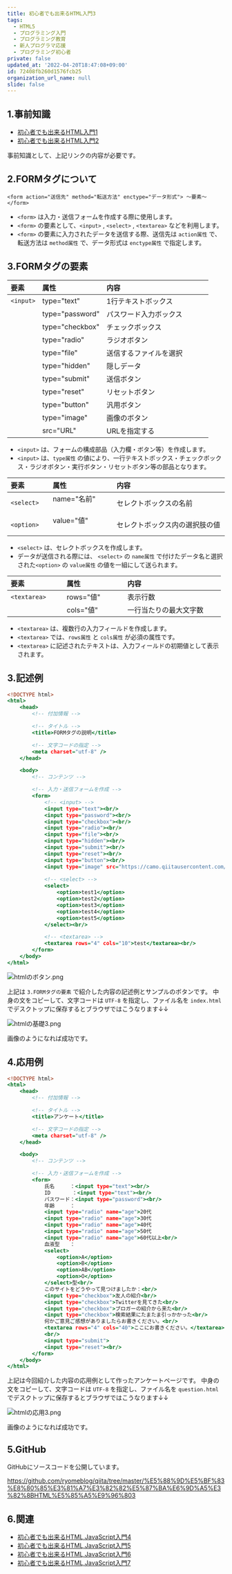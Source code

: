 ```yaml
---
title: 初心者でも出来るHTML入門3
tags:
  - HTML5
  - プログラミング入門
  - プログラミング教育
  - 新人プログラマ応援
  - プログラミング初心者
private: false
updated_at: '2022-04-20T18:47:08+09:00'
id: 72408fb260d1576fcb25
organization_url_name: null
slide: false
---
```

## 1.事前知識
- [初心者でも出来るHTML入門1](https://qiita.com/ryome/items/9ec3819e5e9ab5321553)
- [初心者でも出来るHTML入門2](https://qiita.com/ryome/items/4e19c19d3166a01bc0fc)

事前知識として、上記リンクの内容が必要です。

## 2.FORMタグについて
```html:
<form action="送信先" method="転送方法" enctype="データ形式"> ～要素～ </form>
```
- `<form>` は入力・送信フォームを作成する際に使用します。
- `<form>` の要素として、`<input>` , `<select>` , `<textarea>` などを利用します。
- `<form>` の要素に入力されたデータを送信する際、送信先は `action属性` で、転送方法は `method属性` で、データ形式は `enctype属性` で指定します。


## 3.FORMタグの要素
| 要素                    | 属性                 | 内容                            |
|:------------------------|:--------------------|:--------------------------------|
| `<input>`               | type="text"         | 1行テキストボックス            　 |
|                         | type="password"     | パスワード入力ボックス           |
|                         | type="checkbox"     | チェックボックス               　|
|                         | type="radio"     | ラジオボタン           　　　　　　　|
|                         | type="file"     | 送信するファイルを選択           　　　|
|                         | type="hidden"     | 隠しデータ           　　　　　　　　|
|                         | type="submit"     | 送信ボタン           　　　　　　　　|
|                         | type="reset"     | リセットボタン           　　　　　　|
|                         | type="button"     | 汎用ボタン           　　　　　　　　|
|                         | type="image"     | 画像のボタン           　　　　　　　|
|                         | src="URL"     | URLを指定する           　　　　　　　|

- `<input>` は、フォームの構成部品（入力欄・ボタン等）を作成します。
- `<input>` は、`type属性` の値により、一行テキストボックス・チェックボックス・ラジオボタン・実行ボタン・リセットボタン等の部品となります。

| 要素                    | 属性                 | 内容                            |
|:------------------------|:--------------------|:--------------------------------|
|`<select>`               | name="名前"     　 　| セレクトボックスの名前            |
|`<option>`　              | value="値"     　　　| セレクトボックス内の選択肢の値　　|


- `<select>` は、セレクトボックスを作成します。
- データが送信される際には、 `<select>` の `name属性` で付けたデータ名と選択された`<option>` の `value属性` の値を一組にして送られます。

| 要素                    | 属性                 | 内容                            |
|:------------------------|:--------------------|:--------------------------------|
|`<textarea>`　　          | rows="値"     　 　| 表示行数                          |
|         　              | cols="値"     　　　| 一行当たりの最大文字数　　        |


- `<textarea>` は、複数行の入力フィールドを作成します。
- `<textarea>` では、`rows属性` と `cols属性` が必須の属性です。
- `<textarea>` に記述されたテキストは、入力フィールドの初期値として表示されます。



## 3.記述例

```html:index.html
<!DOCTYPE html>
<html>
    <head>
        <!-- 付加情報 -->

        <!-- タイトル -->
        <title>FORMタグの説明</title>

        <!-- 文字コードの指定 -->
        <meta charset="utf-8" />
    </head>

    <body>
        <!-- コンテンツ -->

        <!-- 入力・送信フォームを作成 -->
        <form>
            <!-- <input> -->
            <input type="text"><br/>
            <input type="password"><br/>
            <input type="checkbox"><br/>
            <input type="radio"><br/>
            <input type="file"><br/>
            <input type="hidden"><br/>
            <input type="submit"><br/>
            <input type="reset"><br/>
            <input type="button"><br/>
            <input type="image" src="https://camo.qiitausercontent.com/2eb3e69abc914f4866ed10b1e91d6551d73be4fa/68747470733a2f2f71696974612d696d6167652d73746f72652e73332e61702d6e6f727468656173742d312e616d617a6f6e6177732e636f6d2f302f3434393836372f31613131356534322d363536662d363338662d373661622d3530333165623563313233642e706e67"><br/>
            
            <!-- <select> -->
            <select>
                <option>test1</option>
                <option>test2</option>
                <option>test3</option>
                <option>test4</option>
                <option>test5</option>
            </select><br/>

            <!-- <textarea> -->
            <textarea rows="4" cols="10">test</textarea><br/>
        </form>
    </body>
</html>
```
![htmlのボタン.png](https://qiita-image-store.s3.ap-northeast-1.amazonaws.com/0/449867/1a115e42-656f-638f-76ab-5031eb5c123d.png)


上記は `3.FORMタグの要素` で紹介した内容の記述例とサンプルのボタンです。
中身の文をコピーして、文字コードは `UTF-8` を指定し、ファイル名を `index.html` でデスクトップに保存するとブラウザではこうなります↓↓

![htmlの基礎3.png](https://qiita-image-store.s3.ap-northeast-1.amazonaws.com/0/449867/07997354-ecd3-2dc8-98e7-0b33481d7677.png)

画像のようになれば成功です。

## 4.応用例
```html:question.html
<!DOCTYPE html>
<html>
    <head>
        <!-- 付加情報 -->

        <!-- タイトル -->
        <title>アンケート</title>

        <!-- 文字コードの指定 -->
        <meta charset="utf-8" />
    </head>

    <body>
        <!-- コンテンツ -->

        <!-- 入力・送信フォームを作成 -->
        <form>
            氏名　　　：<input type="text"><br/>
            ID　 　　 ：<input type="text"><br/>
            パスワード：<input type="password"><br/>
            年齢　　　：
            <input type="radio" name="age">20代
            <input type="radio" name="age">30代
            <input type="radio" name="age">40代
            <input type="radio" name="age">50代
            <input type="radio" name="age">60代以上<br/>
            血液型　　：
            <select>
                <option>A</option>
                <option>B</option>
                <option>AB</option>
                <option>O</option>
            </select>型<br/>
            このサイトをどうやって見つけましたか：<br/>
            <input type="checkbox">友人の紹介<br/>
            <input type="checkbox">Twitterを見てきた<br/>
            <input type="checkbox">ブロガーの紹介から来た<br/>
            <input type="checkbox">検索結果にたまたま引っかかった<br/>
            何かご意見ご感想がありましたらお書きください。<br/>
            <textarea rows="4" cols="40">ここにお書きください。</textarea><br/>
            <br/>
            <input type="submit">　
            <input type="reset"><br/>
        </form>
    </body>
</html>
```
上記は今回紹介した内容の応用例として作ったアンケートページです。
中身の文をコピーして、文字コードは `UTF-8` を指定し、ファイル名を `question.html` でデスクトップに保存するとブラウザではこうなります↓↓

![htmlの応用3.png](https://qiita-image-store.s3.ap-northeast-1.amazonaws.com/0/449867/44a5ba09-d7e1-12e2-2011-2e50aab9186f.png)

画像のようになれば成功です。

## 5.GitHub
GitHubにソースコードを公開しています。

https://github.com/ryomeblog/qiita/tree/master/%E5%88%9D%E5%BF%83%E8%80%85%E3%81%A7%E3%82%82%E5%87%BA%E6%9D%A5%E3%82%8BHTML%E5%85%A5%E9%96%803

## 6.関連
- [初心者でも出来るHTML,JavaScript入門4](https://qiita.com/ryome/items/152ebca06eda9fe05b39)
- [初心者でも出来るHTML,JavaScript入門5](https://qiita.com/ryome/items/c5e7716ff58bbced5173)
- [初心者でも出来るHTML,JavaScript入門6](https://qiita.com/ryome/items/4a75d5d3df0c6355accd)
- [初心者でも出来るHTML,JavaScript入門7](https://qiita.com/ryome/items/6d58c666a4b296e8cc02)
